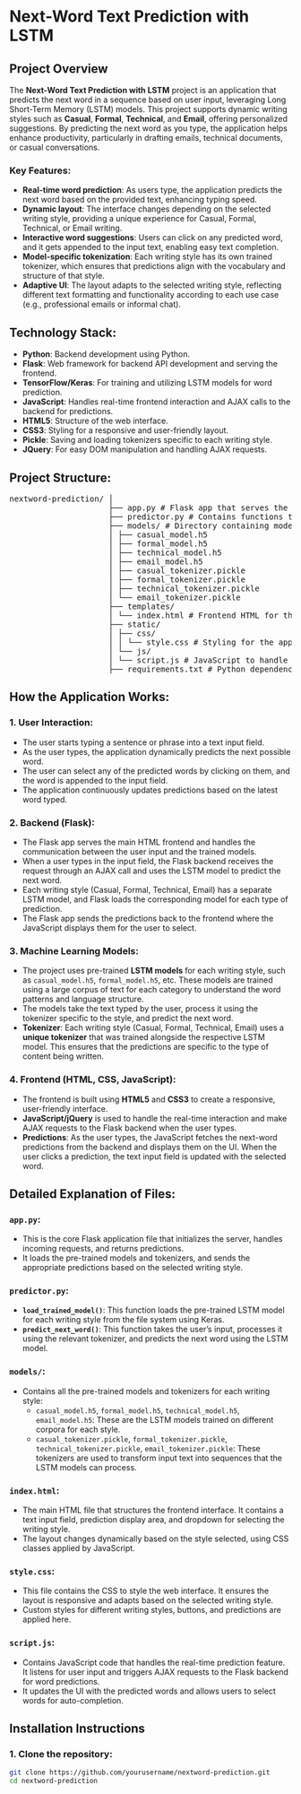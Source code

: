 # Next-Word Text Prediction with LSTM

## Project Overview

The **Next-Word Text Prediction with LSTM** project is an application that predicts the next word in a sequence based on user input, leveraging Long Short-Term Memory (LSTM) models. This project supports dynamic writing styles such as **Casual**, **Formal**, **Technical**, and **Email**, offering personalized suggestions. By predicting the next word as you type, the application helps enhance productivity, particularly in drafting emails, technical documents, or casual conversations.

### Key Features:
- **Real-time word prediction**: As users type, the application predicts the next word based on the provided text, enhancing typing speed.
- **Dynamic layout**: The interface changes depending on the selected writing style, providing a unique experience for Casual, Formal, Technical, or Email writing.
- **Interactive word suggestions**: Users can click on any predicted word, and it gets appended to the input text, enabling easy text completion.
- **Model-specific tokenization**: Each writing style has its own trained tokenizer, which ensures that predictions align with the vocabulary and structure of that style.
- **Adaptive UI**: The layout adapts to the selected writing style, reflecting different text formatting and functionality according to each use case (e.g., professional emails or informal chat).

## Technology Stack:
- **Python**: Backend development using Python.
- **Flask**: Web framework for backend API development and serving the frontend.
- **TensorFlow/Keras**: For training and utilizing LSTM models for word prediction.
- **JavaScript**: Handles real-time frontend interaction and AJAX calls to the backend for predictions.
- **HTML5**: Structure of the web interface.
- **CSS3**: Styling for a responsive and user-friendly layout.
- **Pickle**: Saving and loading tokenizers specific to each writing style.
- **JQuery**: For easy DOM manipulation and handling AJAX requests.

## Project Structure:
<pre>
nextword-prediction/ │
                     ├── app.py # Flask app that serves the backend and handles predictions 
                     ├── predictor.py # Contains functions to load models and make predictions 
                     ├── models/ # Directory containing model files and tokenizers 
                     │ ├── casual_model.h5 
                     │ ├── formal_model.h5 
                     │ ├── technical_model.h5 
                     │ ├── email_model.h5 
                     │ ├── casual_tokenizer.pickle 
                     │ ├── formal_tokenizer.pickle 
                     │ ├── technical_tokenizer.pickle 
                     │ └── email_tokenizer.pickle 
                     ├── templates/ 
                     │ └── index.html # Frontend HTML for the web interface 
                     ├── static/ 
                     │ ├── css/ 
                     │ │ └── style.css # Styling for the app's frontend 
                     │ └── js/ 
                     │ └── script.js # JavaScript to handle predictions and UI behavior 
                     ├── requirements.txt # Python dependencies for the project
</pre>
## How the Application Works:

### 1. **User Interaction**:
   - The user starts typing a sentence or phrase into a text input field.
   - As the user types, the application dynamically predicts the next possible word.
   - The user can select any of the predicted words by clicking on them, and the word is appended to the input field.
   - The application continuously updates predictions based on the latest word typed.

### 2. **Backend (Flask)**:
   - The Flask app serves the main HTML frontend and handles the communication between the user input and the trained models.
   - When a user types in the input field, the Flask backend receives the request through an AJAX call and uses the LSTM model to predict the next word.
   - Each writing style (Casual, Formal, Technical, Email) has a separate LSTM model, and Flask loads the corresponding model for each type of prediction.
   - The Flask app sends the predictions back to the frontend where the JavaScript displays them for the user to select.

### 3. **Machine Learning Models**:
   - The project uses pre-trained **LSTM models** for each writing style, such as `casual_model.h5`, `formal_model.h5`, etc. These models are trained using a large corpus of text for each category to understand the word patterns and language structure.
   - The models take the text typed by the user, process it using the tokenizer specific to the style, and predict the next word.
   - **Tokenizer**: Each writing style (Casual, Formal, Technical, Email) uses a **unique tokenizer** that was trained alongside the respective LSTM model. This ensures that the predictions are specific to the type of content being written.

### 4. **Frontend (HTML, CSS, JavaScript)**:
   - The frontend is built using **HTML5** and **CSS3** to create a responsive, user-friendly interface.
   - **JavaScript/jQuery** is used to handle the real-time interaction and make AJAX requests to the Flask backend when the user types.
   - **Predictions**: As the user types, the JavaScript fetches the next-word predictions from the backend and displays them on the UI. When the user clicks a prediction, the text input field is updated with the selected word.

## Detailed Explanation of Files:

### `app.py`:
- This is the core Flask application file that initializes the server, handles incoming requests, and returns predictions.
- It loads the pre-trained models and tokenizers, and sends the appropriate predictions based on the selected writing style.

### `predictor.py`:
- **`load_trained_model()`**: This function loads the pre-trained LSTM model for each writing style from the file system using Keras.
- **`predict_next_word()`**: This function takes the user’s input, processes it using the relevant tokenizer, and predicts the next word using the LSTM model.

### `models/`:
- Contains all the pre-trained models and tokenizers for each writing style:
  - `casual_model.h5`, `formal_model.h5`, `technical_model.h5`, `email_model.h5`: These are the LSTM models trained on different corpora for each style.
  - `casual_tokenizer.pickle`, `formal_tokenizer.pickle`, `technical_tokenizer.pickle`, `email_tokenizer.pickle`: These tokenizers are used to transform input text into sequences that the LSTM models can process.

### `index.html`:
- The main HTML file that structures the frontend interface. It contains a text input field, prediction display area, and dropdown for selecting the writing style.
- The layout changes dynamically based on the style selected, using CSS classes applied by JavaScript.

### `style.css`:
- This file contains the CSS to style the web interface. It ensures the layout is responsive and adapts based on the selected writing style.
- Custom styles for different writing styles, buttons, and predictions are applied here.

### `script.js`:
- Contains JavaScript code that handles the real-time prediction feature. It listens for user input and triggers AJAX requests to the Flask backend for word predictions.
- It updates the UI with the predicted words and allows users to select words for auto-completion.

## Installation Instructions

### 1. Clone the repository:
```bash
git clone https://github.com/yourusername/nextword-prediction.git
cd nextword-prediction

